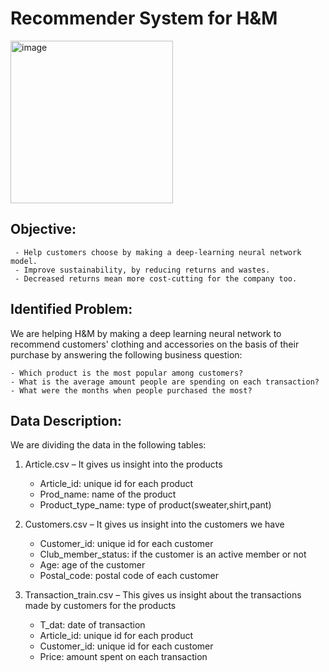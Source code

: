 # Recommender System for H&M

<img width="260" alt="image" src="https://user-images.githubusercontent.com/97483777/224587623-80d8ce21-43d3-460d-803a-a30cb7d49efb.png">

## Objective:
     - Help customers choose by making a deep-learning neural network model.
     - Improve sustainability, by reducing returns and wastes.
     - Decreased returns mean more cost-cutting for the company too.
              
## Identified Problem:
We are helping H&M by making a deep learning neural network to recommend customers' clothing and accessories on the basis of their purchase
by answering the following business question:

    - Which product is the most popular among customers?
    - What is the average amount people are spending on each transaction?
    - What were the months when people purchased the most?

## Data Description: 
We are dividing the data in the following tables:

1. Article.csv – It gives us insight into the products
   * Article_id: unique id for each product
   * Prod_name: name of the product
   * Product_type_name: type of product(sweater,shirt,pant)

2. Customers.csv – It gives us insight into the customers we have 
   * Customer_id: unique id for each customer
   * Club_member_status: if the customer is an active member or not
   * Age: age of the customer
   * Postal_code: postal code of each customer
   
3. Transaction_train.csv – This gives us insight about the transactions made by customers for the products
   * T_dat: date of transaction
   * Article_id: unique id for each product
   * Customer_id: unique id for each customer
   * Price: amount spent on each transaction





